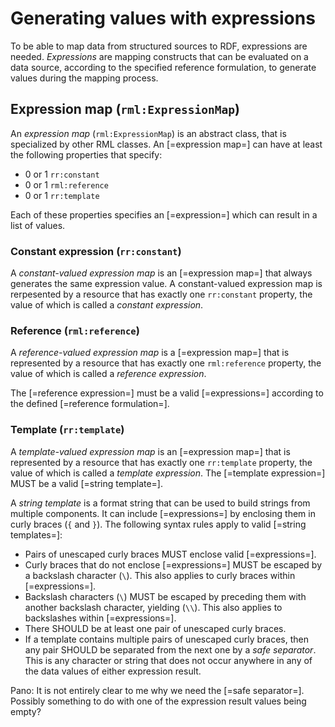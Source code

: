 # Generating values with expressions

To be able to map data from structured sources to RDF, expressions are needed. <dfn>Expressions</dfn> are mapping constructs that can be evaluated on a data source, according to the specified reference formulation, to generate values during the mapping process.

## Expression map (`rml:ExpressionMap`)

An <dfn>expression map</dfn> (`rml:ExpressionMap`) is an abstract class, that is specialized by other RML classes. An [=expression map=] can have at least the following properties that specify:
* 0 or 1 `rr:constant`
* 0 or 1 `rml:reference`
* 0 or 1 `rr:template`

Each of these properties specifies an [=expression=] which can result in a list of values.

### Constant expression (`rr:constant`)

A <dfn>constant-valued expression map</dfn> is an [=expression map=] that always generates the same expression value. A constant-valued expression map is rerpesented by a resource that has exactly one `rr:constant` property, the value of which is called a <dfn>constant expression</dfn>.

### Reference (`rml:reference`)
A <dfn>reference-valued expression map</dfn> is a [=expression map=] that is represented by a resource that has exactly one `rml:reference` property, the value of which is called a <dfn>reference expression</dfn>.

The [=reference expression=] must be a valid [=expressions=] according to the defined [=reference formulation=].

### Template (`rr:template`)
A <dfn>template-valued expression map</dfn> is an [=expression map=] that is represented by a resource that has exactly one `rr:template` property, the value of which is called a <dfn>template expression</dfn>. The [=template expression=] MUST be a valid [=string template=].

A <dfn>string template</dfn> is a format string that can be used to build strings from multiple components. It can include [=expressions=] by enclosing them in curly braces (`{` and `}`). The following syntax rules apply to valid [=string templates=]:

* Pairs of unescaped curly braces MUST enclose valid [=expressions=].
* Curly braces that do not enclose [=expressions=] MUST be escaped by a backslash character (`\`). This also applies to curly braces within [=expressions=].
* Backslash characters (`\`) MUST be escaped by preceding them with another backslash character, yielding (`\\`). This also applies to backslashes within [=expressions=].
* There SHOULD be at least one pair of unescaped curly braces.
* If a template contains multiple pairs of unescaped curly braces, then any pair SHOULD be separated from the next one by a <dfn>safe separator</dfn>. This is any character or string that does not occur anywhere in any of the data values of either expression result.

<aside class="issue">
Pano: It is not entirely clear to me why we need the [=safe separator=]. Possibly something to do with one of the expression result values being empty?
</aside>
